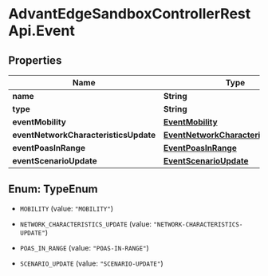# AdvantEdgeSandboxControllerRestApi.Event

## Properties
Name | Type | Description | Notes
------------ | ------------- | ------------- | -------------
**name** | **String** | Event name | [optional] 
**type** | **String** | Event type | [optional] 
**eventMobility** | [**EventMobility**](EventMobility.md) |  | [optional] 
**eventNetworkCharacteristicsUpdate** | [**EventNetworkCharacteristicsUpdate**](EventNetworkCharacteristicsUpdate.md) |  | [optional] 
**eventPoasInRange** | [**EventPoasInRange**](EventPoasInRange.md) |  | [optional] 
**eventScenarioUpdate** | [**EventScenarioUpdate**](EventScenarioUpdate.md) |  | [optional] 


<a name="TypeEnum"></a>
## Enum: TypeEnum


* `MOBILITY` (value: `"MOBILITY"`)

* `NETWORK_CHARACTERISTICS_UPDATE` (value: `"NETWORK-CHARACTERISTICS-UPDATE"`)

* `POAS_IN_RANGE` (value: `"POAS-IN-RANGE"`)

* `SCENARIO_UPDATE` (value: `"SCENARIO-UPDATE"`)




